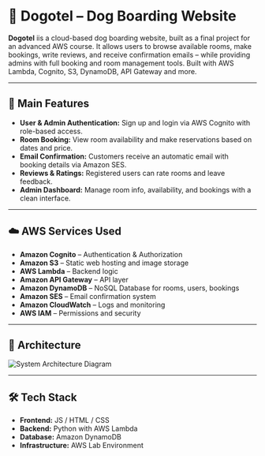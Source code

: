 # 🐾 Dogotel – Dog Boarding Website 

**Dogotel** iis a cloud-based dog boarding website, built as a final project for an advanced AWS course. It allows users to browse available rooms, make bookings, write reviews, and receive confirmation emails – while providing admins with full booking and room management tools. Built with AWS Lambda, Cognito, S3, DynamoDB, API Gateway and more.

---

## 🌟 Main Features

- **User & Admin Authentication:** Sign up and login via AWS Cognito with role-based access.
- **Room Booking:** View room availability and make reservations based on dates and price.
- **Email Confirmation:** Customers receive an automatic email with booking details via Amazon SES.
- **Reviews & Ratings:** Registered users can rate rooms and leave feedback.
- **Admin Dashboard:** Manage room info, availability, and bookings with a clean interface.

---

## ☁️ AWS Services Used

- **Amazon Cognito** – Authentication & Authorization  
- **Amazon S3** – Static web hosting and image storage  
- **AWS Lambda** – Backend logic  
- **Amazon API Gateway** – API layer  
- **Amazon DynamoDB** – NoSQL Database for rooms, users, bookings  
- **Amazon SES** – Email confirmation system  
- **Amazon CloudWatch** – Logs and monitoring  
- **AWS IAM** – Permissions and security  

---

## 🧱 Architecture

![System Architecture Diagram](docs/architecture.png)

---

## 🛠️ Tech Stack

- **Frontend:** JS / HTML / CSS  
- **Backend:** Python with AWS Lambda  
- **Database:** Amazon DynamoDB  
- **Infrastructure:** AWS Lab Environment 
